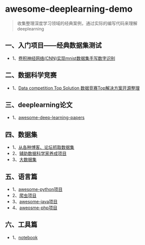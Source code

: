 # awesome-deeplearning-demo
> 收集整理深度学习领域的经典案例，通过实际的编写代码来理解deeplearning
## 一、入门项目——经典数据集测试
 * 1、[卷积神经网络(CNN)实现mnist数据集手写数字识别](https://github.com/li-donglei/awesome-deeplearning-demo/blob/master/ClassicalDatasets/mnist.py)
## 二、数据科学竞赛
 * 1、[Data competition Top Solution 数据竞赛Top解决方案开源整理](https://github.com/Smilexuhc/Data-Competition-TopSolution)
## 三、deeplearning论文
 * 1、[awesome-deep-learning-papers](https://github.com/terryum/awesome-deep-learning-papers)
## 四、数据集
 * 1、[从各种博客、论坛抓取数据集](https://github.com/awesomedata/awesome-public-datasets)
 * 2、[辅助数据科学家养成项目](https://github.com/bulutyazilim/awesome-datascience)
 * 3、[大数据集](https://github.com/onurakpolat/awesome-bigdata)
## 五、语言篇
 * 1、[awesome-python项目](https://github.com/vinta/awesome-python)
 * 2、[爬虫项目](https://github.com/facert/awesome-spider)
 * 3、[awesome-java项目](https://github.com/akullpp/awesome-java)
 * 4、[aweosme-php项目](https://github.com/ziadoz/awesome-php)
## 六、工具篇
 * 1、[notebook](https://github.com/jupyter/notebook)
 
